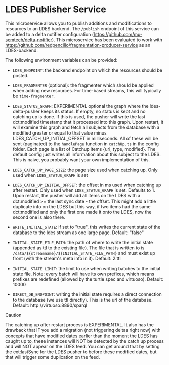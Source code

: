 # LDES Publisher Service

This microservice allows you to publish additions and modifications to resources to an LDES backend. The `/publish` endpoint of this service can be added to a delta notifier configuration (https://github.com/mu-semtech/delta-notifier). This microservice has been evaluated to work with https://github.com/redpencilio/fragmentation-producer-service as an LDES-backend.

The following environment variables can be provided:

- `LDES_ENDPOINT`: the backend endpoint on which the resources should be posted.
- `LDES_FRAGMENTER` (optional): the fragmenter which should be applied when adding new resources. For time-based streams, this will typically be `time-fragmenter`.
- `LDES_STATUS_GRAPH`: EXPERIMENTAL optional the graph where the ldes-delta-pusher keeps its status. If empty, no status is kept and no catching up is done. If this is used, the pusher will write the last dct:modified timestamp that it processed into this graph. Upon restart, it will examine this graph and fetch all subjects from the database with a modified greater or equal to that value minus LDES_CATCH_UP_INITIAL_OFFSET in milliseconds. All of these will be sent (paginated) to the `handlePage` function in `catchUp.ts` in the config folder. Each page is a list of Catchup items {uri, type, modified}. The default config just writes all information about this subject to the LDES. This is naive, you probably want your own implementation of this.
- `LDES_CATCH_UP_PAGE_SIZE`: the page size used when catching up. Only used when `LDES_STATUS_GRAPH` is set
- `LDES_CATCH_UP_INITIAL_OFFSET`: the offset in ms used when catching up after restart. Only used when `LDES_STATUS_GRAPH` is set. Defaults to 1. Upon restart, the pusher will add all items on the LDES with a dct:modified >= the last sync date - the offset. This might add a little duplicate info on the LDES but this way, if two items had the same dct:modified and only the first one made it onto the LDES, now the second one is also there.

- `WRITE_INITIAL_STATE`: if set to "true", this writes the current state of the database to the ldes stream as one large page. Default: "false"
- `INITIAL_STATE_FILE_PATH`: the path of where to write the initial state (appended as ttl to the existing file). The file that is written to is `/data/${streamname}/${INITIAL_STATE_FILE_PATH}` and must exist up front (with the stream's meta info in it). Default: 2.ttl
- `INITIAL_STATE_LIMIT`: the limit to use when writing batches to the initial state file. Note: every batch will have its own prefixes, which means prefixes are redefined (allowed by the turtle spec and virtuoso). Default: 10000
- `DIRECT_DB_ENDPOINT`: writing the initial state requires a direct connection to the database (we use ttl directly). This is the url of the database. Default: http://virtuoso:8890/sparql

> [!CAUTION]
> The catching up after restart process is EXPERIMENTAL. It also has the drawback that IF you add a migration (not triggering deltas right now) with concepts that have modified dates earlier than the moment the LDES has caught up to, these instances will NOT be detected by the catch up process and will NOT appear on the LDES feed. You can get around that by setting the ext:lastSync for the LDES pusher to before these modified dates, but that will trigger some duplication on the feed.
